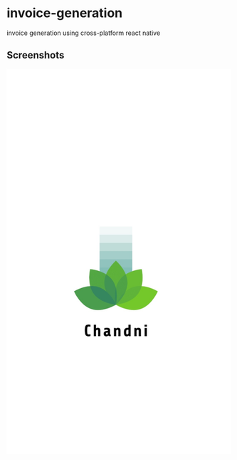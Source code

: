 # invoice-generation
invoice generation using cross-platform react native 
## Screenshots
![alt text](screenshots/1.jpg)
